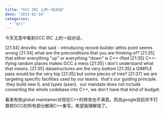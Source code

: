 ```yaml
---
title: "GCC IRC 上的一段对话"
date: "2013-02-14"
categories: 
  - "gcc"
---
```


今天无意中看到GCC IRC 上的一段对话，

\[21:34\] <richi> dnovillo: that said - introducing record-builder atthis point seems wrong \[21:34\] <dnovillo> what are the preconditions that you are thinking of? \[21:35\] <richi> that either everything "up" or everything "down" is C++-ified \[21:35\] <richi> C++-ifying random places makes GCC a mess \[21:35\] <dnovillo> i don't understand what that means. \[21:35\] <richi> datastructures are the very bottom \[21:35\] <richi> a GIMPLE pass would be the very top \[21:35\] <richi> but some pieces of tree? \[21:37\] <dnovillo> we are targeting specific facilities used by our teams.  that's our guiding principle.  they build new IL and types (asan).  our mandate does not include converting the whole codebase into C++, we don't have that kind of budget.

看来有些global maintainer对现在C++的修改也不满意。而且google目前并不打算把GCC的所有部分都用C++重写。希望我理解错了。
